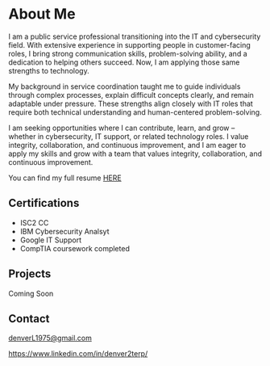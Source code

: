 # About Me
I am a public service professional transitioning into the IT and cybersecurity field. With extensive experience in supporting people in customer-facing roles, I bring strong communication skills, problem-solving ability, and a dedication to helping others succeed. Now, I am applying those same strengths to technology.

My background in service coordination taught me to guide individuals through complex processes, explain difficult concepts clearly, and remain adaptable under pressure. These strengths align closely with IT roles that require both technical understanding and human-centered problem-solving.

I am seeking opportunities where I can contribute, learn, and grow – whether in cybersecurity, IT support, or related technology roles. I value integrity, collaboration, and continuous improvement, and I am eager to apply my skills and grow with a team that values integrity, collaboration, and continuous improvement. 

You can find my full resume [HERE](https://denverlatham.github.io/resume.html)

## Certifications
- ISC2 CC
- IBM Cybersecurity Analsyt
- Google IT Support
- CompTIA coursework completed

## Projects
Coming Soon

## Contact
denverL1975@gmail.com

https://www.linkedin.com/in/denver2terp/



